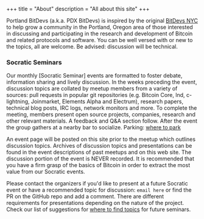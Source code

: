 +++
title = "About"
description = "All about this site"
+++

Portland BitDevs (a.k.a. PDX BitDevs) is inspired by the original [BitDevs NYC](https://bitdevs.org) to 
help grow a community in the Portland, Oregon area of those interested in discussing 
and participating in the research and development of Bitcoin and related 
protocols and software. You can be well versed with or new to the topics, all are welcome. 
Be advised: discussion will be technical.

### Socratic Seminars

Our monthly [Socratic Seminar] events are formatted to foster debate, information
sharing and lively discussion. In the weeks preceding the event, discussion
topics are collated by meetup members from a variety of sources: pull requests
in popular git repositories (e.g. Bitcoin Core, lnd, c-lightning, Joinmarket,
Elements Alpha and Electrum), research papers, technical blog posts, IRC logs,
network monitors and more. To complete the meeting, members present open source
projects, companies, research and other relevant materials. A feedback and Q&A
section follow. After the event the group gathers at a nearby bar to
socialize.   Parking:  [where to park](/about/bitdevs-parking)

An event page will be posted on this site prior to the meetup which outlines discussion topics.
Archives of discussion topics and presentations can be found in the event
descriptions of past meetups and on this web site. The discussion portion of 
the event is NEVER recorded. It is recommended that you have a firm grasp of 
the basics of Bitcoin in order to extract the most value from our Socratic events.

Please contact the organizers if you'd like to present at a future Socratic
event or have a recommended topic for discussion: `email here` or find the PR on the 
GitHub repo and add a comment. 
There are different requirements for presentations depending on the nature of the project. Check our 
list of suggestions for [where to find topics](/about/find-topics) for future seminars.

[Definition: Socratic Seminar]: https://en.wikipedia.org/wiki/Socratic_method#Socratic_seminar

